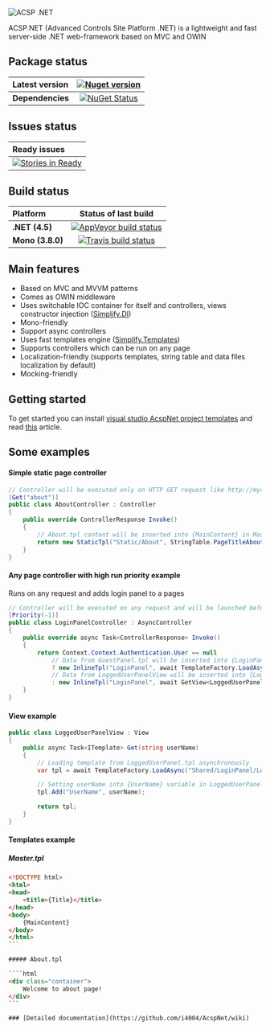 ![ACSP .NET](https://raw.github.com/i4004/AcspNet/master/Images/Icon128x128.png)

ACSP.NET (Advanced Controls Site Platform .NET) is a lightweight and fast server-side .NET web-framework based on MVC and OWIN

## Package status

| Latest version | [![Nuget version](http://img.shields.io/badge/nuget-v5.2.0-blue.png)](https://www.nuget.org/packages/AcspNet/) |
| :------ | :------: |
| **Dependencies** | [![NuGet Status](http://nugetstatus.com/AcspNet.png)](http://nugetstatus.com/packages/AcspNet) |


## Issues status

| Ready issues |
| :------ |
| [![Stories in Ready](https://badge.waffle.io/i4004/acspnet.png?label=ready&title=Ready)](https://waffle.io/i4004/acspnet) |

## Build status

| Platform | Status of last build |
| :------ | :------: |
| **.NET (4.5)** | [![AppVeyor build status](https://ci.appveyor.com/api/projects/status/89hirbi3bn5ajkvj/branch/master?svg=true)](https://ci.appveyor.com/project/i4004/acspnet) |
| **Mono (3.8.0)** | [![Travis build status](https://travis-ci.org/i4004/AcspNet.png?branch=master)](https://travis-ci.org/i4004/AcspNet) |

## Main features

* Based on MVC and MVVM patterns
* Comes as OWIN middleware
* Uses switchable IOC container for itself and controllers, views constructor injection ([Simplify.DI](https://github.com/i4004/Simplify/wiki/Simplify.DI))
* Mono-friendly
* Support async controllers
* Uses fast templates engine ([Simplify.Templates](https://github.com/i4004/Simplify/wiki/Simplify.Templates))
* Supports controllers which can be run on any page
* Localization-friendly (supports templates, string table and data files localization by default)
* Mocking-friendly

## Getting started

To get started you can install [visual studio AcspNet project templates](http://visualstudiogallery.msdn.microsoft.com/25a4534d-5a5b-4cce-aecf-523c3679a1c3) and read [this](https://github.com/i4004/AcspNet/wiki/Getting-started) article.

## Some examples

#### Simple static page controller
```csharp
// Controller will be executed only on HTTP GET request like http://mysite.com/about
[Get("about")]
public class AboutController : Controller
{
    public override ControllerResponse Invoke()
    {
        // About.tpl content will be inserted into {MainContent} in Master.tpl
        return new StaticTpl("Static/About", StringTable.PageTitleAbout);
    }
}
```

#### Any page controller with high run priority example
Runs on any request and adds login panel to a pages
```csharp
// Controller will be executed on any request and will be launched before other controllers (because they have Priority = 0 by default)
[Priority(-1)]
public class LoginPanelController : AsyncController
{
    public override async Task<ControllerResponse> Invoke()
    {
        return Context.Context.Authentication.User == null
            // Data from GuestPanel.tpl will be inserted into {LoginPanel} in Master.tpl
            ? new InlineTpl("LoginPanel", await TemplateFactory.LoadAsync("Shared/LoginPanel/GuestPanel"))
            // Data from LoggedUserPanelView will be inserted into {LoginPanel} in Master.tpl
            : new InlineTpl("LoginPanel", await GetView<LoggedUserPanelView>().Get(Context.Context.Authentication.User.Identity.Name));
    }
}
```

#### View example
```csharp
public class LoggedUserPanelView : View
{
    public async Task<ITemplate> Get(string userName)
    {
        // Loading template from LoggedUserPanel.tpl asynchronously
        var tpl = await TemplateFactory.LoadAsync("Shared/LoginPanel/LoggedUserPanel");

        // Setting userName into {UserName} variable in LoggedUserPanel.tpl
        tpl.Add("UserName", userName);

        return tpl;
    }
}
```

#### Templates example

##### Master.tpl
````html
﻿<!DOCTYPE html>
<html>
<head>
    <title>{Title}</title>
</head>
<body>
    {MainContent}
</body>
</html>
```

##### About.tpl

````html
﻿<div class="container">
    Welcome to about page!
</div>
```

### [Detailed documentation](https://github.com/i4004/AcspNet/wiki)
